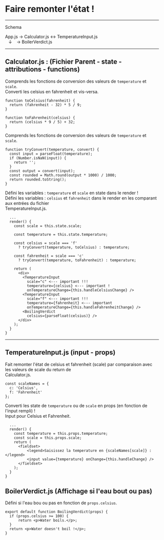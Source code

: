 # Faire remonter l'état !

---

Schema

App.js &rarr; Calculator.js &harr; TemperatureInput.js \
&ensp;            &darr;
&ensp;              &rarr; BoilerVerdict.js

---

## Calculator.js : (Fichier Parent - state - attributions - functions)

Comprends les fonctions de conversion des valeurs de `temperature` et `scale`. \
Converti les celsius en fahrenheit et vis-versa.

```
function toCelsius(fahrenheit) {
  return (fahrenheit - 32) * 5 / 9;
}

function toFahrenheit(celsius) {
  return (celsius * 9 / 5) + 32;
}
```

Comprends les fonctions de conversion des valeurs de `temperature` et `scale`.

```
function tryConvert(temperature, convert) {
  const input = parseFloat(temperature);
  if (Number.isNaN(input)) {
    return '';
  }
  const output = convert(input);
  const rounded = Math.round(output * 1000) / 1000;
  return rounded.toString();
}
```

Défini les variables : `temperature` et `scale` en state dans le render ! \
Défini les variables : `celsius` et `fahrenheit` dans le render en les comparant aux entrées du fichier \
TemperatureInput.js.

```
  ...
  render() {
    const scale = this.state.scale;
    
    const temperature = this.state.temperature;

    const celsius = scale === 'f'
      ? tryConvert(temperature, toCelsius) : temperature;
    
    const fahrenheit = scale === 'c'
      ? tryConvert(temperature, toFahrenheit) : temperature;

    return (
      <div>
        <TemperatureInput
          scale="c" <--- important !!!
          temperature={celsius} <--- important !
          onTemperatureChange={this.handleCelsiusChange} />
        <TemperatureInput
          scale="f" <--- important !!!
          temperature={fahrenheit} <--- important
          onTemperatureChange={this.handleFahrenheitChange} />
        <BoilingVerdict
          celsius={parseFloat(celsius)} />
      </div>
    );
  }
}
```

---

## TemperatureInput.js (input - props)

Fait remonter l'état de celsius et fahrenheit (scale) par comparaison avec les valeurs de scale du return de \
Calculator.js. 

```
const scaleNames = {
  c: 'Celsius',
  f: 'Fahrenheit'
};
```

Converti les state de `temperature` ou de `scale` en props (en fonction de l'input rempli) ! \
Input pour Celsius et Fahrenheit.

```
  ...
  render() {
    const temperature = this.props.temperature;
    const scale = this.props.scale;
    return (
      <fieldset>
          <legend>Saisissez la temperature en {scaleNames[scale]} :</legend>
          <input value={temperature} onChange={this.handleChange} />
      </fieldset>
    );
  }
}
```

## BoilerVerdict.js (Affichage si l'eau bout ou pas)

Défini si l'eau bou ou pas en fonction de `props.celsius`.

```
export default function BoilingVerdict(props) {
  if (props.celsius >= 100) {
      return <p>Water boils.</p>;
  }
  return <p>Water doesn't boil !</p>;
}
```